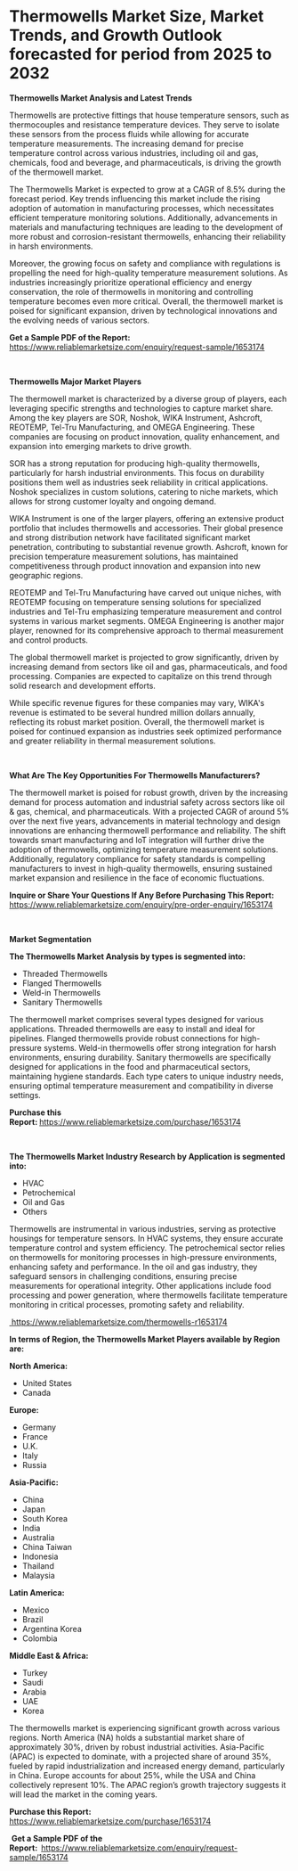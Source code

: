 <p><h1>Thermowells Market Size, Market Trends, and Growth Outlook forecasted for period from 2025 to 2032</h1></p><p><strong>Thermowells Market Analysis and Latest Trends</strong></p>
<p><p>Thermowells are protective fittings that house temperature sensors, such as thermocouples and resistance temperature devices. They serve to isolate these sensors from the process fluids while allowing for accurate temperature measurements. The increasing demand for precise temperature control across various industries, including oil and gas, chemicals, food and beverage, and pharmaceuticals, is driving the growth of the thermowell market.</p><p>The Thermowells Market is expected to grow at a CAGR of 8.5% during the forecast period. Key trends influencing this market include the rising adoption of automation in manufacturing processes, which necessitates efficient temperature monitoring solutions. Additionally, advancements in materials and manufacturing techniques are leading to the development of more robust and corrosion-resistant thermowells, enhancing their reliability in harsh environments.</p><p>Moreover, the growing focus on safety and compliance with regulations is propelling the need for high-quality temperature measurement solutions. As industries increasingly prioritize operational efficiency and energy conservation, the role of thermowells in monitoring and controlling temperature becomes even more critical. Overall, the thermowell market is poised for significant expansion, driven by technological innovations and the evolving needs of various sectors.</p></p>
<p><strong>Get a Sample PDF of the Report:&nbsp;</strong> <a href="https://www.reliablemarketsize.com/enquiry/request-sample/1653174?utm_campaign=3642&utm_medium=2&utm_source=Github&utm_content=ia&utm_term=16042025&utm_id=thermowells">https://www.reliablemarketsize.com/enquiry/request-sample/1653174</a></p>
<p>&nbsp;</p>
<p><strong>Thermowells Major Market Players</strong></p>
<p><p>The thermowell market is characterized by a diverse group of players, each leveraging specific strengths and technologies to capture market share. Among the key players are SOR, Noshok, WIKA Instrument, Ashcroft, REOTEMP, Tel-Tru Manufacturing, and OMEGA Engineering. These companies are focusing on product innovation, quality enhancement, and expansion into emerging markets to drive growth.</p><p>SOR has a strong reputation for producing high-quality thermowells, particularly for harsh industrial environments. This focus on durability positions them well as industries seek reliability in critical applications. Noshok specializes in custom solutions, catering to niche markets, which allows for strong customer loyalty and ongoing demand.</p><p>WIKA Instrument is one of the larger players, offering an extensive product portfolio that includes thermowells and accessories. Their global presence and strong distribution network have facilitated significant market penetration, contributing to substantial revenue growth. Ashcroft, known for precision temperature measurement solutions, has maintained competitiveness through product innovation and expansion into new geographic regions.</p><p>REOTEMP and Tel-Tru Manufacturing have carved out unique niches, with REOTEMP focusing on temperature sensing solutions for specialized industries and Tel-Tru emphasizing temperature measurement and control systems in various market segments. OMEGA Engineering is another major player, renowned for its comprehensive approach to thermal measurement and control products.</p><p>The global thermowell market is projected to grow significantly, driven by increasing demand from sectors like oil and gas, pharmaceuticals, and food processing. Companies are expected to capitalize on this trend through solid research and development efforts.</p><p>While specific revenue figures for these companies may vary, WIKA's revenue is estimated to be several hundred million dollars annually, reflecting its robust market position. Overall, the thermowell market is poised for continued expansion as industries seek optimized performance and greater reliability in thermal measurement solutions.</p></p>
<p>&nbsp;</p>
<p><strong>What Are The Key Opportunities For Thermowells Manufacturers?</strong></p>
<p><p>The thermowell market is poised for robust growth, driven by the increasing demand for process automation and industrial safety across sectors like oil & gas, chemical, and pharmaceuticals. With a projected CAGR of around 5% over the next five years, advancements in material technology and design innovations are enhancing thermowell performance and reliability. The shift towards smart manufacturing and IoT integration will further drive the adoption of thermowells, optimizing temperature measurement solutions. Additionally, regulatory compliance for safety standards is compelling manufacturers to invest in high-quality thermowells, ensuring sustained market expansion and resilience in the face of economic fluctuations.</p></p>
<p><strong>Inquire or Share Your Questions If Any Before Purchasing This Report:</strong> <a href="https://www.reliablemarketsize.com/enquiry/pre-order-enquiry/1653174?utm_campaign=3642&utm_medium=2&utm_source=Github&utm_content=ia&utm_term=16042025&utm_id=thermowells">https://www.reliablemarketsize.com/enquiry/pre-order-enquiry/1653174</a></p>
<p>&nbsp;</p>
<p><strong>Market Segmentation</strong></p>
<p><strong>The Thermowells Market Analysis by types is segmented into:</strong></p>
<p><ul><li>Threaded Thermowells</li><li>Flanged Thermowells</li><li>Weld-in Thermowells</li><li>Sanitary Thermowells</li></ul></p>
<p><p>The thermowell market comprises several types designed for various applications. Threaded thermowells are easy to install and ideal for pipelines. Flanged thermowells provide robust connections for high-pressure systems. Weld-in thermowells offer strong integration for harsh environments, ensuring durability. Sanitary thermowells are specifically designed for applications in the food and pharmaceutical sectors, maintaining hygiene standards. Each type caters to unique industry needs, ensuring optimal temperature measurement and compatibility in diverse settings.</p></p>
<p><strong>Purchase this Report:&nbsp;</strong><a href="https://www.reliablemarketsize.com/purchase/1653174?utm_campaign=3642&utm_medium=2&utm_source=Github&utm_content=ia&utm_term=16042025&utm_id=thermowells">https://www.reliablemarketsize.com/purchase/1653174</a></p>
<p>&nbsp;</p>
<p><strong>The Thermowells Market Industry Research by Application is segmented into:</strong></p>
<p><ul><li>HVAC</li><li>Petrochemical</li><li>Oil and Gas</li><li>Others</li></ul></p>
<p><p>Thermowells are instrumental in various industries, serving as protective housings for temperature sensors. In HVAC systems, they ensure accurate temperature control and system efficiency. The petrochemical sector relies on thermowells for monitoring processes in high-pressure environments, enhancing safety and performance. In the oil and gas industry, they safeguard sensors in challenging conditions, ensuring precise measurements for operational integrity. Other applications include food processing and power generation, where thermowells facilitate temperature monitoring in critical processes, promoting safety and reliability.</p></p>
<p><a href="https://www.reliablemarketsize.com/thermowells-r1653174?utm_campaign=3642&utm_medium=2&utm_source=Github&utm_content=ia&utm_term=16042025&utm_id=thermowells">&nbsp;https://www.reliablemarketsize.com/thermowells-r1653174</a></p>
<p><strong>In terms of Region, the Thermowells Market Players available by Region are:</strong></p>
<p>
    <p> <strong> North America: </strong>
        <ul>
            <li>United States</li>
            <li>Canada</li>
        </ul>
        </p> 
    <p> <strong> Europe: </strong>
        <ul>
            <li>Germany</li>
            <li>France</li>
            <li>U.K.</li>
            <li>Italy</li>
            <li>Russia</li>
        </ul>
        </p> 
    <p> <strong> Asia-Pacific: </strong>
        <ul>
            <li>China</li>
            <li>Japan</li>
            <li>South Korea</li>
            <li>India</li>
            <li>Australia</li>
            <li>China Taiwan</li>
            <li>Indonesia</li>
            <li>Thailand</li>
            <li>Malaysia</li>
        </ul>
        </p> 
    <p> <strong> Latin America: </strong>
        <ul>
            <li>Mexico</li>
            <li>Brazil</li>
            <li>Argentina Korea</li>
            <li>Colombia</li>
        </ul>
        </p> 
    <p> <strong> Middle East & Africa: </strong>
        <ul>
            <li>Turkey</li>
            <li>Saudi</li>
            <li>Arabia</li>
            <li>UAE</li>
            <li>Korea</li>
        </ul>
    </p>
    </p>
<p><p>The thermowells market is experiencing significant growth across various regions. North America (NA) holds a substantial market share of approximately 30%, driven by robust industrial activities. Asia-Pacific (APAC) is expected to dominate, with a projected share of around 35%, fueled by rapid industrialization and increased energy demand, particularly in China. Europe accounts for about 25%, while the USA and China collectively represent 10%. The APAC region’s growth trajectory suggests it will lead the market in the coming years.</p></p>
<p><strong>Purchase this Report: </strong><a href="https://www.reliablemarketsize.com/purchase/1653174?utm_campaign=3642&utm_medium=2&utm_source=Github&utm_content=ia&utm_term=16042025&utm_id=thermowells">https://www.reliablemarketsize.com/purchase/1653174</a></p>
<p>&nbsp;<strong>Get a Sample PDF of the Report:&nbsp;&nbsp;</strong><a href="https://www.reliablemarketsize.com/enquiry/request-sample/1653174?utm_campaign=3642&utm_medium=2&utm_source=Github&utm_content=ia&utm_term=16042025&utm_id=thermowells">https://www.reliablemarketsize.com/enquiry/request-sample/1653174</a></p>
<p><strong></strong></p>
<p><p></p><p></p><p></p></p>